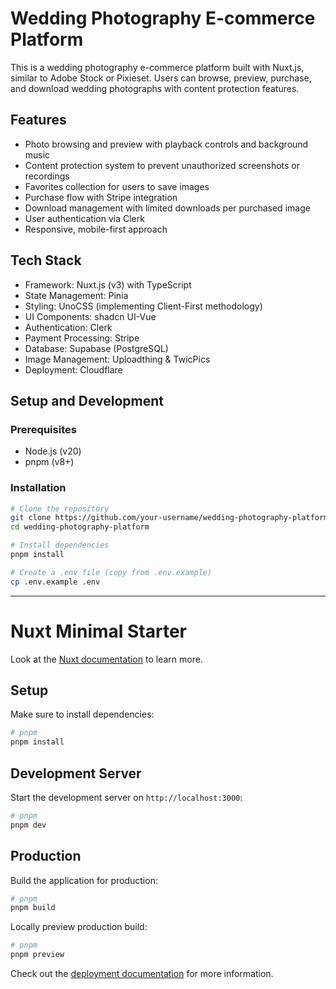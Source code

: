 # Wedding Photography E-commerce Platform

This is a wedding photography e-commerce platform built with Nuxt.js, similar to Adobe Stock or Pixieset. Users can browse, preview, purchase, and download wedding photographs with content protection features.

## Features

- Photo browsing and preview with playback controls and background music
- Content protection system to prevent unauthorized screenshots or recordings
- Favorites collection for users to save images
- Purchase flow with Stripe integration
- Download management with limited downloads per purchased image
- User authentication via Clerk
- Responsive, mobile-first approach

## Tech Stack

- Framework: Nuxt.js (v3) with TypeScript
- State Management: Pinia
- Styling: UnoCSS (implementing Client-First methodology)
- UI Components: shadcn UI-Vue
- Authentication: Clerk
- Payment Processing: Stripe
- Database: Supabase (PostgreSQL)
- Image Management: Uploadthing & TwicPics
- Deployment: Cloudflare

## Setup and Development

### Prerequisites

- Node.js (v20)
- pnpm (v8+)

### Installation

```bash
# Clone the repository
git clone https://github.com/your-username/wedding-photography-platform.git
cd wedding-photography-platform

# Install dependencies
pnpm install

# Create a .env file (copy from .env.example)
cp .env.example .env
```

---

# Nuxt Minimal Starter

Look at the [Nuxt documentation](https://nuxt.com/docs/getting-started/introduction) to learn more.

## Setup

Make sure to install dependencies:

```bash
# pnpm
pnpm install
```

## Development Server

Start the development server on `http://localhost:3000`:

```bash
# pnpm
pnpm dev

```

## Production

Build the application for production:

```bash
# pnpm
pnpm build

```

Locally preview production build:

```bash
# pnpm
pnpm preview

```

Check out the [deployment documentation](https://nuxt.com/docs/getting-started/deployment) for more information.
